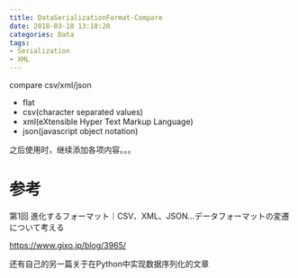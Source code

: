 ```yaml
---
title: DataSerializationFormat-Compare
date: 2018-03-10 13:10:20
categories: Data
tags:
- Serialization
- XML
---
```




compare csv/xml/json

- flat
- csv(character separated values)
- xml(eXtensible Hyper Text Markup Language)
- json(javascript object notation)



之后使用时，继续添加各项内容。。。

# 参考

第1回 進化するフォーマット｜CSV、XML、JSON…データフォーマットの変遷について考える

https://www.gixo.jp/blog/3965/

还有自己的另一篇关于在Python中实现数据序列化的文章